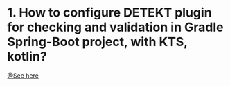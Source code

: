#  1. How to configure DETEKT plugin for checking and validation in Gradle Spring-Boot project, with KTS, kotlin?
[@See here](./detekt-kotlin-kts-spring-boot.md)
